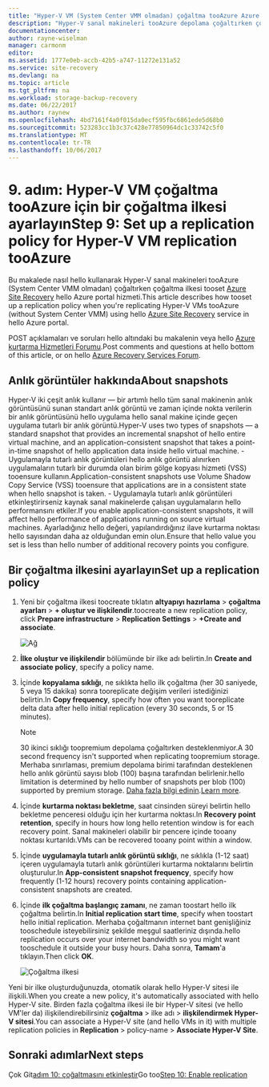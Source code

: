 ```yaml
---
title: "Hyper-V VM (System Center VMM olmadan) çoğaltma tooAzure Azure Site Recovery ile çoğaltma ilkesi aaaSet | Microsoft Docs"
description: "Hyper-V sanal makineleri tooAzure depolama çoğaltırken çoğaltma ilkesi tooset gereken hello adımları özetler"
documentationcenter: 
author: rayne-wiselman
manager: carmonm
editor: 
ms.assetid: 1777e0eb-accb-42b5-a747-11272e131a52
ms.service: site-recovery
ms.devlang: na
ms.topic: article
ms.tgt_pltfrm: na
ms.workload: storage-backup-recovery
ms.date: 06/22/2017
ms.author: raynew
ms.openlocfilehash: 4bd7161f4a0f015da0ecf595fbc6861ede5d68b0
ms.sourcegitcommit: 523283cc1b3c37c428e77850964dc1c33742c5f0
ms.translationtype: MT
ms.contentlocale: tr-TR
ms.lasthandoff: 10/06/2017
---
```

# <a name="step-9-set-up-a-replication-policy-for-hyper-v-vm-replication-tooazure"></a><span data-ttu-id="a5afa-103">9. adım: Hyper-V VM çoğaltma tooAzure için bir çoğaltma ilkesi ayarlayın</span><span class="sxs-lookup"><span data-stu-id="a5afa-103">Step 9: Set up a replication policy for Hyper-V VM replication tooAzure</span></span>

<span data-ttu-id="a5afa-104">Bu makalede nasıl hello kullanarak Hyper-V sanal makineleri tooAzure (System Center VMM olmadan) çoğaltırken çoğaltma ilkesi tooset [Azure Site Recovery](site-recovery-overview.md) hello Azure portal hizmeti.</span><span class="sxs-lookup"><span data-stu-id="a5afa-104">This article describes how tooset up a replication policy when you're replicating Hyper-V VMs tooAzure (without System Center VMM) using hello [Azure Site Recovery](site-recovery-overview.md) service in hello Azure portal.</span></span>


<span data-ttu-id="a5afa-105">POST açıklamaları ve soruları hello altındaki bu makalenin veya hello [Azure kurtarma Hizmetleri Forumu](https://social.msdn.microsoft.com/forums/azure/home?forum=hypervrecovmgr).</span><span class="sxs-lookup"><span data-stu-id="a5afa-105">Post comments and questions at hello bottom of this article, or on hello [Azure Recovery Services Forum](https://social.msdn.microsoft.com/forums/azure/home?forum=hypervrecovmgr).</span></span>

## <a name="about-snapshots"></a><span data-ttu-id="a5afa-106">Anlık görüntüler hakkında</span><span class="sxs-lookup"><span data-stu-id="a5afa-106">About snapshots</span></span>

<span data-ttu-id="a5afa-107">Hyper-V iki çeşit anlık kullanır — bir artımlı hello tüm sanal makinenin anlık görüntüsünü sunan standart anlık görüntü ve zaman içinde nokta verilerin bir anlık görüntüsünü hello uygulama hello sanal makine içinde geçen uygulama tutarlı bir anlık görüntü.</span><span class="sxs-lookup"><span data-stu-id="a5afa-107">Hyper-V uses two types of snapshots — a standard snapshot that provides an incremental snapshot of hello entire virtual machine, and an application-consistent snapshot that takes a point-in-time snapshot of hello application data inside hello virtual machine.</span></span>
    - <span data-ttu-id="a5afa-108">Uygulamayla tutarlı anlık görüntüleri hello anlık görüntü alınırken uygulamaların tutarlı bir durumda olan birim gölge kopyası hizmeti (VSS) tooensure kullanın.</span><span class="sxs-lookup"><span data-stu-id="a5afa-108">Application-consistent snapshots use Volume Shadow Copy Service (VSS) tooensure that applications are in a consistent state when hello snapshot is taken.</span></span>
    - <span data-ttu-id="a5afa-109">Uygulamayla tutarlı anlık görüntüleri etkinleştirirseniz kaynak sanal makinelerde çalışan uygulamaların hello performansını etkiler.</span><span class="sxs-lookup"><span data-stu-id="a5afa-109">If you enable application-consistent snapshots, it will affect hello performance of applications running on source virtual machines.</span></span> <span data-ttu-id="a5afa-110">Ayarladığınız hello değeri, yapılandırdığınız ilave kurtarma noktası hello sayısından daha az olduğundan emin olun.</span><span class="sxs-lookup"><span data-stu-id="a5afa-110">Ensure that hello value you set is less than hello number of additional recovery points you configure.</span></span>

## <a name="set-up-a-replication-policy"></a><span data-ttu-id="a5afa-111">Bir çoğaltma ilkesini ayarlayın</span><span class="sxs-lookup"><span data-stu-id="a5afa-111">Set up a replication policy</span></span>

1. <span data-ttu-id="a5afa-112">Yeni bir çoğaltma ilkesi toocreate tıklatın **altyapıyı hazırlama** > **çoğaltma ayarları** > **+ oluştur ve ilişkilendir**.</span><span class="sxs-lookup"><span data-stu-id="a5afa-112">toocreate a new replication policy, click **Prepare infrastructure** > **Replication Settings** > **+Create and associate**.</span></span>

    ![Ağ](./media/hyper-v-site-walkthrough-replication/gs-replication.png)
2. <span data-ttu-id="a5afa-114">**İlke oluştur ve ilişkilendir** bölümünde bir ilke adı belirtin.</span><span class="sxs-lookup"><span data-stu-id="a5afa-114">In **Create and associate policy**, specify a policy name.</span></span>
3. <span data-ttu-id="a5afa-115">İçinde **kopyalama sıklığı**, ne sıklıkta hello ilk çoğaltma (her 30 saniyede, 5 veya 15 dakika) sonra tooreplicate değişim verileri istediğinizi belirtin.</span><span class="sxs-lookup"><span data-stu-id="a5afa-115">In **Copy frequency**, specify how often you want tooreplicate delta data after hello initial replication (every 30 seconds, 5 or 15 minutes).</span></span>

    > [!NOTE]
    > <span data-ttu-id="a5afa-116">30 ikinci sıklığı toopremium depolama çoğaltırken desteklenmiyor.</span><span class="sxs-lookup"><span data-stu-id="a5afa-116">A 30 second frequency isn't supported when replicating toopremium storage.</span></span> <span data-ttu-id="a5afa-117">Merhaba sınırlaması, premium depolama birimi tarafından desteklenen hello anlık görüntü sayısı blob (100) başına tarafından belirlenir.</span><span class="sxs-lookup"><span data-stu-id="a5afa-117">hello limitation is determined by hello number of snapshots per blob (100) supported by premium storage.</span></span> <span data-ttu-id="a5afa-118">[Daha fazla bilgi edinin](../storage/common/storage-premium-storage.md#snapshots-and-copy-blob).</span><span class="sxs-lookup"><span data-stu-id="a5afa-118">[Learn more](../storage/common/storage-premium-storage.md#snapshots-and-copy-blob).</span></span>

4. <span data-ttu-id="a5afa-119">İçinde **kurtarma noktası bekletme**, saat cinsinden süreyi belirtin hello bekletme penceresi olduğu için her kurtarma noktası.</span><span class="sxs-lookup"><span data-stu-id="a5afa-119">In **Recovery point retention**, specify in hours how long hello retention window is for each recovery point.</span></span> <span data-ttu-id="a5afa-120">Sanal makineleri olabilir bir pencere içinde tooany noktası kurtarıldı.</span><span class="sxs-lookup"><span data-stu-id="a5afa-120">VMs can be recovered tooany point within a window.</span></span>
5. <span data-ttu-id="a5afa-121">İçinde **uygulamayla tutarlı anlık görüntü sıklığı**, ne sıklıkla (1-12 saat) içeren uygulamayla tutarlı anlık görüntüleri kurtarma noktalarını belirtin oluşturulur.</span><span class="sxs-lookup"><span data-stu-id="a5afa-121">In **App-consistent snapshot frequency**, specify how frequently (1-12 hours) recovery points containing application-consistent snapshots are created.</span></span>
6. <span data-ttu-id="a5afa-122">İçinde **ilk çoğaltma başlangıç zamanı**, ne zaman toostart hello ilk çoğaltma belirtin.</span><span class="sxs-lookup"><span data-stu-id="a5afa-122">In **Initial replication start time**, specify when toostart hello initial replication.</span></span> <span data-ttu-id="a5afa-123">Merhaba çoğaltmanın internet bant genişliğiniz tooschedule isteyebilirsiniz şekilde meşgul saatleriniz dışında.</span><span class="sxs-lookup"><span data-stu-id="a5afa-123">hello replication occurs over your internet bandwidth so you might want tooschedule it outside your busy hours.</span></span> <span data-ttu-id="a5afa-124">Daha sonra, **Tamam**'a tıklayın.</span><span class="sxs-lookup"><span data-stu-id="a5afa-124">Then click **OK**.</span></span>

    ![Çoğaltma ilkesi](./media/hyper-v-site-walkthrough-replication/gs-replication2.png)

<span data-ttu-id="a5afa-126">Yeni bir ilke oluşturduğunuzda, otomatik olarak hello Hyper-V sitesi ile ilişkili.</span><span class="sxs-lookup"><span data-stu-id="a5afa-126">When you create a new policy, it's automatically associated with hello Hyper-V site.</span></span> <span data-ttu-id="a5afa-127">Birden fazla çoğaltma ilkesi ile bir Hyper-V sitesi (ve hello VM'ler da) ilişkilendirebilirsiniz **çoğaltma** > ilke adı > **ilişkilendirmek Hyper-V sitesi**.</span><span class="sxs-lookup"><span data-stu-id="a5afa-127">You can associate a Hyper-V site (and hello VMs in it) with multiple replication policies in **Replication** > policy-name > **Associate Hyper-V Site**.</span></span>



## <a name="next-steps"></a><span data-ttu-id="a5afa-128">Sonraki adımlar</span><span class="sxs-lookup"><span data-stu-id="a5afa-128">Next steps</span></span>

<span data-ttu-id="a5afa-129">Çok Git[adım 10: çoğaltmasını etkinleştir](hyper-v-site-walkthrough-enable-replication.md)</span><span class="sxs-lookup"><span data-stu-id="a5afa-129">Go too[Step 10: Enable replication](hyper-v-site-walkthrough-enable-replication.md)</span></span>
